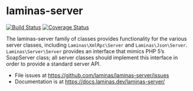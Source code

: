 # laminas-server

[![Build Status](https://travis-ci.com/laminas/laminas-server.svg?branch=master)](https://travis-ci.com/laminas/laminas-server)
[![Coverage Status](https://coveralls.io/repos/github/laminas/laminas-server/badge.svg?branch=master)](https://coveralls.io/github/laminas/laminas-server?branch=master)

The laminas-server family of classes provides functionality for the various server
classes, including `Laminas\XmlRpc\Server` and `Laminas\Json\Server`.
`Laminas\Server\Server` provides an interface that mimics PHP 5’s SoapServer class;
all server classes should implement this interface in order to provide a standard
server API.

- File issues at https://github.com/laminas/laminas-server/issues
- Documentation is at https://docs.laminas.dev/laminas-server/

